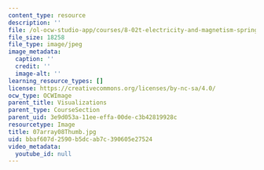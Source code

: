 ```yaml
---
content_type: resource
description: ''
file: /ol-ocw-studio-app/courses/8-02t-electricity-and-magnetism-spring-2005/bbaf607d2590b5dcab7c390605e27524_07array08Thumb.jpg
file_size: 18258
file_type: image/jpeg
image_metadata:
  caption: ''
  credit: ''
  image-alt: ''
learning_resource_types: []
license: https://creativecommons.org/licenses/by-nc-sa/4.0/
ocw_type: OCWImage
parent_title: Visualizations
parent_type: CourseSection
parent_uid: 3e9d053a-11ee-effa-00de-c3b42819928c
resourcetype: Image
title: 07array08Thumb.jpg
uid: bbaf607d-2590-b5dc-ab7c-390605e27524
video_metadata:
  youtube_id: null
---
```

